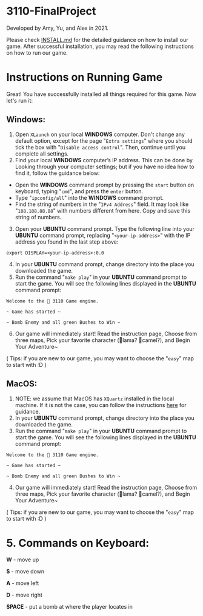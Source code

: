 # **3110-FinalProject**

Developed by Amy, Yu, and Alex in 2021.

Please check [INSTALL.md](https://github.com/AmyCui2333/3110-FinalProject/blob/main/INSTALL.md) for the detailed guidance on how to install our game. After successful installation, you may read the following instructions on how to run our game.

# Instructions on Running Game

Great! You have successfully installed all things required for this game. Now let's run it:

## **Windows**:
1. Open `XLaunch` on your local **WINDOWS** computer. Don't change any default option, except for the page "`Extra settings`" where you should tick the box with "`Disable access control`". Then, continue until you complete all settings.
2. Find your local **WINDOWS** computer’s IP address. This can be done by Looking through your computer settings; but if you have no idea how to find it, follow the guidance below:
- Open the **WINDOWS** command prompt by pressing the `start` button on keyboard, typing "`cmd`", and press the `enter` button.
- Type "`ipconfig/all`" into the **WINDOWS** command prompt.
- Find the string of numbers in the "`IPv4 Address`" field. It may look like "`188.188.88.88`" with numbers different from here. Copy and save this string of numbers.
3. Open your **UBUNTU** command prompt. Type the following line into your **UBUNTU** command prompt, replacing "`<your-ip-address>`" with the IP address you found in the last step above:
```
export DISPLAY=<your-ip-address>:0.0
```
4. In your **UBUNTU** command prompt, change directory into the place you downloaded the game.
5. Run the command "`make play`" in your **UBUNTU** command prompt to start the game. You will see the following lines displayed in the **UBUNTU** command prompt:
```
Welcome to the 🐫 3110 Game engine.

~ Game has started ~

~ Bomb Enemy and all green Bushes to Win ~

```
6. Our game will immediately start! Read the instruction page, Choose from three maps, Pick your favorite character (🦙lama? 🐫camel?), and Begin Your Adventure~

( Tips: if you are new to our game, you may want to choose the "`easy`" map to start with :D )

## **MacOS**:
1. NOTE: we assume that MacOS has `XQuartz` installed in the local machine. If it is not the case, you can follow the instructions [here](https://www.xquartz.org/) for guidance.
2. In your **UBUNTU** command prompt, change directory into the place you downloaded the game.
3. Run the command "`make play`" in your **UBUNTU** command prompt to start the game. You will see the following lines displayed in the **UBUNTU** command prompt:
```
Welcome to the 🐫 3110 Game engine.

~ Game has started ~

~ Bomb Enemy and all green Bushes to Win ~

```
4. Our game will immediately start! Read the instruction page, Choose from three maps, Pick your favorite character (🦙lama? 🐫camel?), and Begin Your Adventure~

( Tips: if you are new to our game, you may want to choose the "`easy`" map to start with :D )



# 5. Commands on Keyboard:
**W** - move up

**S** - move down

**A** - move left

**D** - move right

**SPACE** - put a bomb at where the player locates in
